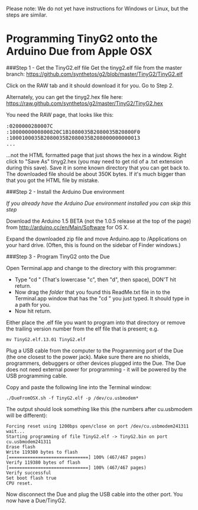 Please note: We do not yet have instructions for Windows or Linux, but the steps are similar.

Programming TinyG2 onto the Arduino Due from Apple OSX
=============================

###Step 1 - Get the TinyG2.elf file
Get the tinyg2.elf file from the master branch:
https://github.com/synthetos/g2/blob/master/TinyG2/TinyG2.elf

Click on the RAW tab and it should download it for you. Go to Step 2.

Alternately, you can get the tinyg2.hex file here:
https://raw.github.com/synthetos/g2/master/TinyG2/TinyG2.hex

You need the RAW page, that looks like this:
<pre>
:0200000280007C
:1000000000800820C1B1080035B2080035B20800F0
:1000100035B2080035B2080035B208000000000013
...
</pre>

...not the HTML formatted page that just shows the hex in a window. Right click to "Save As" tinyg2.hex (you may need to get rid of a .txt extension during this save). Save it in some known directory that you can get back to. The downloaded file should be about 350K bytes. If it's much bigger than that you got the HTML file by mistake.

###Step 2 - Install the Arduino Due environment

_If you already have the Arduino Due environment installed you can skip this step_

Download the Arduino 1.5 BETA (not the 1.0.5 release at the top of the page) from http://arduino.cc/en/Main/Software for OS X.

Expand the downloaded zip file and move Arduino.app to /Applications on your hard drive. (Often, this is found on the sidebar of Finder windows.)

###Step 3 - Program TinyG2 onto the Due

Open Terminal.app and change to the directory with this programmer:

* Type "cd " (That's lowercase "c", then "d", then space), DON'T hit return.
* Now drag the *folder* that you found this ReadMe.txt file in to the Terminal.app window that has the "cd " you just typed. It should type in a path for you.
* Now hit return.

Either place the .elf file you want to program into that directory or remove the trailing version number from the elf file that is present; e.g. 

	mv TinyG2.elf.13.01 TinyG2.elf

Plug a USB cable from the computer to the Programming port of the Due (the one closest to the power jack). Make sure there are no shields, programmers, debuggers or other devices plugged into the Due. The Due does not need external power for programming - it will be powered by the USB programming cable.

Copy and paste the following line into the Terminal window:

	./DueFromOSX.sh -f TinyG2.elf -p /dev/cu.usbmodem*

The output should look something like this (the numbers after cu.usbmodem will be different):

	Forcing reset using 1200bps open/close on port /dev/cu.usbmodem241311
	wait...
	Starting programming of file TinyG2.elf -> TinyG2.bin on port cu.usbmodem241311
	Erase flash
	Write 119380 bytes to flash
	[==============================] 100% (467/467 pages)
	Verify 119380 bytes of flash
	[==============================] 100% (467/467 pages)
	Verify successful
	Set boot flash true
	CPU reset.

Now disconnect the Due and plug the USB cable into the other port. You now have a Due/TinyG2.